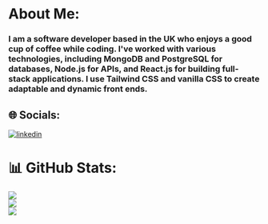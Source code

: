 # About Me:

### I am a software developer based in the UK who enjoys a good cup of coffee while coding. I've worked with various technologies, including MongoDB and PostgreSQL for databases, Node.js for APIs, and React.js for building full-stack applications. I use Tailwind CSS and vanilla CSS to create adaptable and dynamic front ends.

## 🌐 Socials:

[![linkedin](https://img.shields.io/badge/linkedin-0A66C2?style=for-the-badge&logo=linkedin&logoColor=white)](https://www.linkedin.com/in/alfredo-galvez-984047266/)

# 📊 GitHub Stats:

![](https://github-readme-stats.vercel.app/api?username=AlfredoGvz&theme=gruvbox&hide_border=false&include_all_commits=true&count_private=true)</br>
![](https://github-readme-streak-stats.herokuapp.com/?user=AlfredoGvz&theme=gruvbox&hide_border=false) </br>
![](https://github-readme-stats.vercel.app/api/top-langs/?username=AlfredoGvz&theme=gruvbox&hide_border=false&include_all_commits=true&count_private=true&layout=compact)
